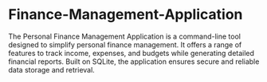 # Finance-Management-Application
The Personal Finance Management Application is a command-line tool designed to simplify personal finance management. It offers a range of features to track income, expenses, and budgets while generating detailed financial reports. Built on SQLite, the application ensures secure and reliable data storage and retrieval.
